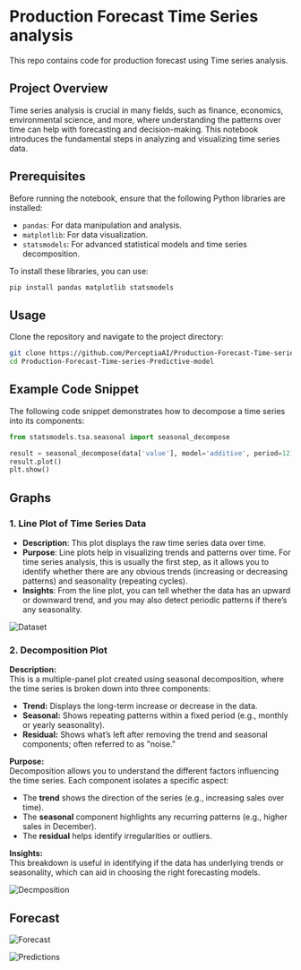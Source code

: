 # Production Forecast Time Series analysis
This repo contains code for production forecast using Time series analysis.

## Project Overview

Time series analysis is crucial in many fields, such as finance, economics, environmental science, and more, where understanding the patterns over time can help with forecasting and decision-making. This notebook introduces the fundamental steps in analyzing and visualizing time series data.

## Prerequisites

Before running the notebook, ensure that the following Python libraries are installed:

- `pandas`: For data manipulation and analysis.
- `matplotlib`: For data visualization.
- `statsmodels`: For advanced statistical models and time series decomposition.

To install these libraries, you can use:

```bash
pip install pandas matplotlib statsmodels
```
## Usage

Clone the repository and navigate to the project directory:

```bash
git clone https://github.com/PerceptiaAI/Production-Forecast-Time-series-Predictive-model-.git
cd Production-Forecast-Time-series-Predictive-model
```

## Example Code Snippet

The following code snippet demonstrates how to decompose a time series into its components:

```python
from statsmodels.tsa.seasonal import seasonal_decompose 

result = seasonal_decompose(data['value'], model='additive', period=12)
result.plot()
plt.show()
```
## Graphs
### 1. Line Plot of Time Series Data

- **Description**: This plot displays the raw time series data over time.
- **Purpose**: Line plots help in visualizing trends and patterns over time. For time series analysis, this is usually the first step, as it allows you to identify whether there are any obvious trends (increasing or decreasing patterns) and seasonality (repeating cycles).
- **Insights**: From the line plot, you can tell whether the data has an upward or downward trend, and you may also detect periodic patterns if there’s any seasonality.

![Dataset](https://github.com/PerceptiaAI/Production-Forecast-Time-series-Predictive-model-/blob/main/Images/dataset.png)

### 2. Decomposition Plot

**Description:**  
This is a multiple-panel plot created using seasonal decomposition, where the time series is broken down into three components:
- **Trend:** Displays the long-term increase or decrease in the data.
- **Seasonal:** Shows repeating patterns within a fixed period (e.g., monthly or yearly seasonality).
- **Residual:** Shows what’s left after removing the trend and seasonal components; often referred to as "noise."

**Purpose:**  
Decomposition allows you to understand the different factors influencing the time series. Each component isolates a specific aspect:
- The **trend** shows the direction of the series (e.g., increasing sales over time).
- The **seasonal** component highlights any recurring patterns (e.g., higher sales in December).
- The **residual** helps identify irregularities or outliers.

**Insights:**  
This breakdown is useful in identifying if the data has underlying trends or seasonality, which can aid in choosing the right forecasting models.

![Decmposition](https://github.com/PerceptiaAI/Production-Forecast-Time-series-Predictive-model-/blob/main/Images/decompose%20data.png)

## Forecast

![Forecast](https://github.com/PerceptiaAI/Production-Forecast-Time-series-Predictive-model-/blob/main/Images/Forecast.png)

![Predictions](https://github.com/PerceptiaAI/Production-Forecast-Time-series-Predictive-model-/blob/main/Images/Screenshot%202024-11-11%20011744.png)
